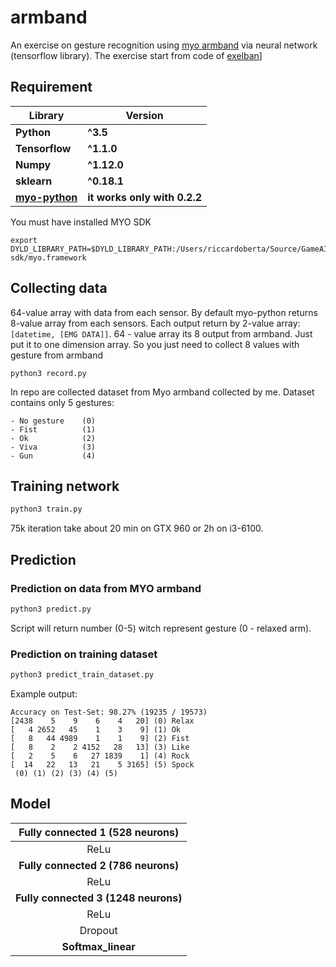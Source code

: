 # armband
An exercise on gesture recognition using [myo armband](https://www.myo.com) via neural network (tensorflow library).
The exercise start from code of [exelban](https://github.com/exelban/myo-armband-nn)]

## Requirement
**Library** | **Version**
--- | ---
**Python** | **^3.5**
**Tensorflow** | **^1.1.0** 
**Numpy** | **^1.12.0**
**sklearn** |  **^0.18.1**
**[myo-python](https://github.com/NiklasRosenstein/myo-python)** |  **it works only with 0.2.2**

You must have installed MYO SDK
```
export DYLD_LIBRARY_PATH=$DYLD_LIBRARY_PATH:/Users/riccardoberta/Source/GameAI/armband/myo-sdk/myo.framework
```

## Collecting data
64-value array with data from each sensor.
By default myo-python returns 8-value array from each sensors.
Each output return by 2-value array: ```[datetime, [EMG DATA]]```.
64 - value array its 8 output from armband. Just put it to one dimension array.
So you just need to collect 8 values with gesture from armband

```
python3 record.py
```

In repo are collected dataset from Myo armband collected by me. Dataset contains only 5 gestures:
```
- No gesture    (0)
- Fist          (1)
- Ok            (2)
- Viva          (3)
- Gun           (4)
```

## Training network
```sh
python3 train.py
```
75k iteration take about 20 min on GTX 960 or 2h on i3-6100.

## Prediction
### Prediction on data from MYO armband
```sh
python3 predict.py
```
Script will return number (0-5) witch represent gesture (0 - relaxed arm).

### Prediction on training dataset
```sh
python3 predict_train_dataset.py
```
Example output:
```
Accuracy on Test-Set: 98.27% (19235 / 19573)
[2438    5    9    6    4   20] (0) Relax
[   4 2652   45    1    3    9] (1) Ok
[   8   44 4989    1    1    9] (2) Fist
[   8    2    2 4152   28   13] (3) Like
[   2    5    6   27 1839    1] (4) Rock
[  14   22   13   21    5 3165] (5) Spock
 (0) (1) (2) (3) (4) (5)
```

## Model
| **Fully connected 1 (528 neurons)** |
| :---: |
| ReLu |
| **Fully connected 2 (786 neurons)** |
| ReLu |
| **Fully connected 3 (1248 neurons)**  |
| ReLu |
| Dropout |
| **Softmax_linear** |
